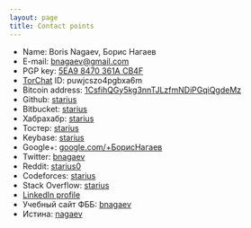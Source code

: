 ```yaml
---
layout: page
title: Contact points
---
```


 * Name: Boris Nagaev, Борис Нагаев
 * E-mail: [bnagaev@gmail.com][mail]
 * PGP key: [5EA9 8470 361A CB4F](../361ACB4F.asc)
 * [TorChat][torchat] ID: puwjcszo4pgbxa6m
 * Bitcoin address: [1CsfihQGy5kg3nnTJLzfmNDiPGqiQgdeMz][bitcoin]
 * Github: [starius][github]
 * Bitbucket: [starius][bitbucket]
 * Хабрахабр: [starius][habr]
 * Тостер: [starius][toster]
 * Keybase: [starius][keybase]
 * Google+: [google.com/+БорисНагаев][google]
 * Twitter: [bnagaev][twitter]
 * Reddit: [starius0][reddit]
 * Codeforces: [starius][codeforces]
 * Stack Overflow: [starius][stackoverflow]
 * [LinkedIn profile][linkedin]
 * Учебный сайт ФББ: [bnagaev][kodomo]
 * Истина: [nagaev][istina]

[mail]: mailto:bnagaev@gmail.com
[torchat]: https://github.com/prof7bit/TorChat/downloads
[bitcoin]: https://blockchain.info/address/1CsfihQGy5kg3nnTJLzfmNDiPGqiQgdeMz
[github]: https://github.com/starius
[bitbucket]: https://bitbucket.org/starius/
[habr]: http://habrahabr.ru/users/starius/
[toster]: http://toster.ru/user/starius/
[keybase]: https://keybase.io/starius
[google]: https://google.com/+БорисНагаев
[twitter]: https://twitter.com/bnagaev
[reddit]: https://reddit.com/user/starius0
[codeforces]: http://codeforces.com/profile/starius
[stackoverflow]: http://stackoverflow.com/users/1293417/starius
[linkedin]: https://www.linkedin.com/pub/nagaev-boris/a4/738/570
[kodomo]: http://kodomo.fbb.msu.ru/~bnagaev/
[istina]: https://istina.msu.ru/profile/nagaev/

